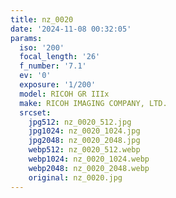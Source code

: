 ```yaml
---
title: nz_0020
date: '2024-11-08 00:32:05'
params:
  iso: '200'
  focal_length: '26'
  f_number: '7.1'
  ev: '0'
  exposure: '1/200'
  model: RICOH GR IIIx
  make: RICOH IMAGING COMPANY, LTD.
  srcset:
    jpg512: nz_0020_512.jpg
    jpg1024: nz_0020_1024.jpg
    jpg2048: nz_0020_2048.jpg
    webp512: nz_0020_512.webp
    webp1024: nz_0020_1024.webp
    webp2048: nz_0020_2048.webp
    original: nz_0020.jpg
---
```

